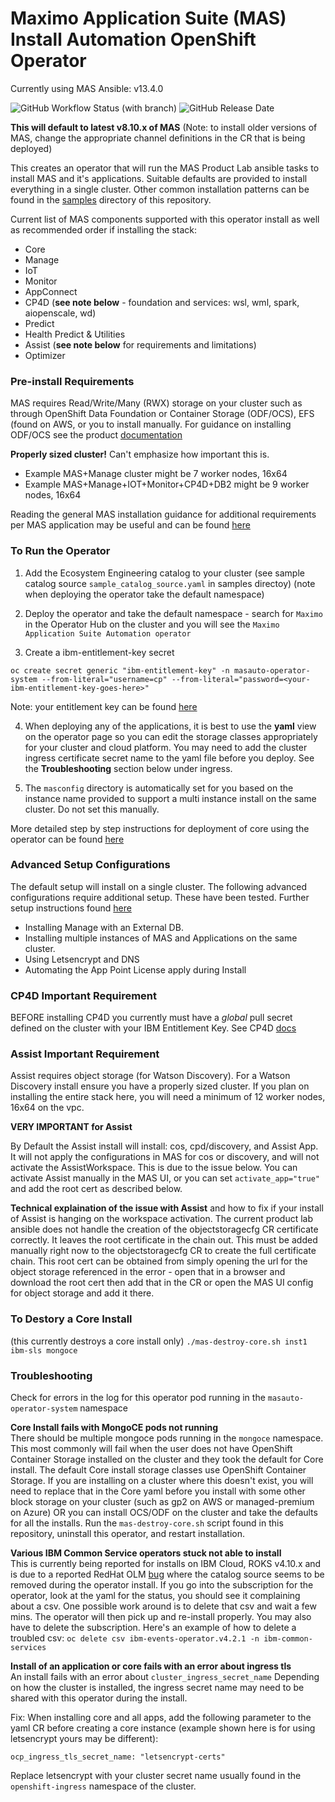# Maximo Application Suite (MAS) Install Automation OpenShift Operator
Currently using MAS Ansible: v13.4.0

![GitHub Workflow Status (with branch)](https://img.shields.io/github/actions/workflow/status/cloud-native-toolkit/operator-masauto/docker-build.yaml) ![GitHub Release Date](https://img.shields.io/github/release-date/cloud-native-toolkit/operator-masauto)

**This will default to latest v8.10.x of MAS**
(Note: to install older versions of MAS, change the appropriate channel definitions in the CR that is being deployed)

This creates an operator that will run the MAS Product Lab ansible tasks to install MAS and it's applications.  Suitable defaults are provided to install everything in a single cluster.  Other common installation patterns can be found in the [samples](/samples) directory of this repository.  

Current list of MAS components supported with this operator install as well as recommended order if installing the stack:
- Core
- Manage
- IoT
- Monitor
- AppConnect
- CP4D (**see note below** -  foundation and services: wsl, wml, spark, aiopenscale, wd)
- Predict
- Health Predict & Utilities
- Assist (**see note below** for requirements and limitations)
- Optimizer

### Pre-install Requirements
MAS requires Read/Write/Many (RWX) storage on your cluster such as through OpenShift Data Foundation or Container Storage (ODF/OCS), EFS (found on AWS, or you to install manually.  For guidance on installing ODF/OCS see the product [documentation](https://www.ibm.com/docs/en/SSRHPA_cd/appsuite/install/onprem/setup_ocs.html)

**Properly sized cluster!** Can't emphasize how important this is.
- Example MAS+Manage cluster might be 7 worker nodes, 16x64
- Example MAS+Manage+IOT+Monitor+CP4D+DB2 might be 9 worker nodes, 16x64

Reading the general MAS installation guidance for additional requirements per MAS application may be useful and can be found [here](https://www.ibm.com/docs/en/mas-cd/continuous-delivery?topic=installing-planning-install-maximo-application-suite)

### To Run the Operator

1.  Add the Ecosystem Engineering catalog to your cluster (see sample catalog source `sample_catalog_source.yaml` in samples directoy)
(note when deploying the operator take the default namespace)

2.  Deploy the operator and take the default namespace - search for `Maximo` in the Operator Hub on the cluster and you will see the `Maximo Application Suite Automation operator`

3.  Create a ibm-entitlement-key secret

```shell
oc create secret generic "ibm-entitlement-key" -n masauto-operator-system --from-literal="username=cp" --from-literal="password=<your-ibm-entitlement-key-goes-here>"
```
Note: your entitlement key can be found [here](https://myibm.ibm.com/products-services/containerlibrary) 

4.  When deploying any of the applications, it is best to use the **yaml** view on the operator page so you can edit the storage classes appropriately for your cluster and cloud platform.  You may need to add the cluster ingress certificate secret name to the yaml file before you deploy.  See the **Troubleshooting** section below under ingress.

5.  The `masconfig` directory is automatically set for you based on the instance name provided to support a multi instance install on the same cluster.  Do not set this manually.

More detailed step by step instructions for deployment of core using the operator can be found [here](/docs/MAS-Operator-Deployment.pdf)

### Advanced Setup Configurations
The default setup will install on a single cluster.  The following advanced configurations require additional setup.  These have been tested.  Further setup instructions found [here](/docs/advanced.md)

- Installing Manage with an External DB.
- Installing multiple instances of MAS and Applications on the same cluster.
- Using Letsencrypt and DNS
- Automating the App Point License apply during Install

### CP4D Important Requirement
BEFORE installing CP4D you currently must have a *global* pull secret defined on the cluster with your IBM Entitlement Key. See CP4D [docs](https://www.ibm.com/docs/en/mas-cd/continuous-delivery?topic=configuring-global-image-pull-secret)

### Assist Important Requirement
Assist requires object storage (for Watson Discovery).  For a Watson Discovery install ensure you have a properly sized cluster.  If you plan on installing the entire stack here, you will need a minimum of 12 worker nodes, 16x64 on the vpc.

**VERY IMPORTANT for Assist**  

By Default the Assist install will install: cos, cpd/discovery, and Assist App.  It will not apply the configurations in MAS for cos or discovery, and will not activate the AssistWorkspace. This is due to the issue below.  You can activate Assist manually in the MAS UI, or you can set `activate_app="true"` and add the root cert as described below.

**Technical explaination of the issue with Assist** and how to fix if your install of Assist is hanging on the workspace activation.  The current product lab ansible does not handle the creation of the objectstoragecfg CR certificate correctly.  It leaves the root certificate in the chain out.  This must be added manually right now to the objectstoragecfg CR to create the full certificate chain.  This root cert can be obtained from simply opening the url for the object storage referenced in the error - open that in a browser and download the root cert then add that in the CR or open the MAS UI config for object storage and add it there.

### To Destory a Core Install
(this currently destroys a core install only)
`./mas-destroy-core.sh inst1 ibm-sls mongoce`

### Troubleshooting
Check for errors in the log for this operator pod running in the `masauto-operator-system` namespace

**Core Install fails with MongoCE pods not running**  
There should be multiple mongoce pods running in the `mongoce` namespace. This most commonly will fail when the user 
does not have OpenShift Container Storage installed on the cluster and they took the default for Core install.  The default Core install storage classes use OpenShift Container Storage.  If you are installing on a cluster where this doesn't exist, you will need to replace that in the Core yaml before you install with some other block storage on your cluster (such as gp2 on AWS or managed-premium on Azure) OR you can install OCS/ODF on the cluster and take the defaults for all the installs.  Run the `mas-destroy-core.sh` script found in this repository, uninstall this operator, and restart installation.

**Various IBM Common Service operators stuck not able to install**  
This is currently being reported for installs on IBM Cloud, ROKS v4.10.x and is due to a reported RedHat OLM [bug](https://issues.redhat.com/projects/RHIBMCS/issues/RHIBMCS-147?filter=allopenissues) where the catalog source seems to be removed during the operator install. If you go into the subscription for the operator, look at the yaml for the status, you should see it complaining about a csv. One possible work around is to delete that csv and wait a few mins.  The operator will then pick up and re-install properly.  You may also have to delete the subscription.  Here's an example of how to delete a troubled csv:  `oc delete csv ibm-events-operator.v4.2.1 -n ibm-common-services`


**Install of an application or core fails with an error about ingress tls**  
An install fails with an error about `cluster_ingress_secret_name`
Depending on how the cluster is installed, the ingress secret name may need to be shared
with this operator during the install.

Fix: When installing core and all apps, add the following parameter to the yaml CR before creating a
core instance (example shown here is for using letsencrypt yours may be different): 

`ocp_ingress_tls_secret_name: "letsencrypt-certs"` 

Replace letsencrypt with your cluster secret name usually found in the `openshift-ingress` namespace of the cluster.
